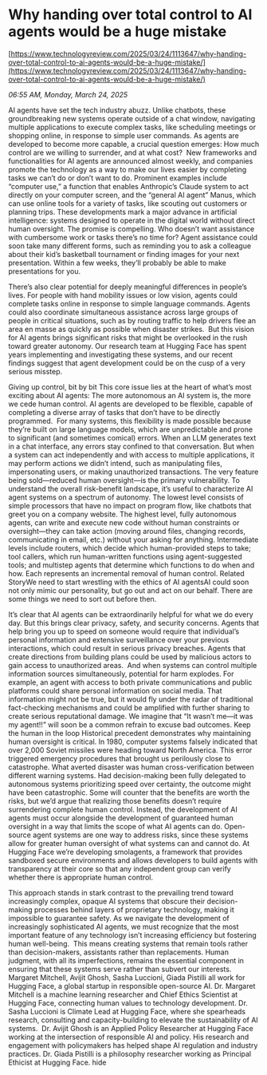 # Why handing over total control to AI agents would be a huge mistake

[https://www.technologyreview.com/2025/03/24/1113647/why-handing-over-total-control-to-ai-agents-would-be-a-huge-mistake/](https://www.technologyreview.com/2025/03/24/1113647/why-handing-over-total-control-to-ai-agents-would-be-a-huge-mistake/)

*06:55 AM, Monday, March 24, 2025*

AI agents have set the tech industry abuzz. Unlike chatbots, these groundbreaking new systems operate outside of a chat window, navigating multiple applications to execute complex tasks, like scheduling meetings or shopping online, in response to simple user commands. As agents are developed to become more capable, a crucial question emerges: How much control are we willing to surrender, and at what cost?  New frameworks and functionalities for AI agents are announced almost weekly, and companies promote the technology as a way to make our lives easier by completing tasks we can’t do or don’t want to do. Prominent examples include “computer use,” a function that enables Anthropic’s Claude system to act directly on your computer screen, and the “general AI agent” Manus, which can use online tools for a variety of tasks, like scouting out customers or planning trips.   These developments mark a major advance in artificial intelligence: systems designed to operate in the digital world without direct human oversight. The promise is compelling. Who doesn’t want assistance with cumbersome work or tasks there’s no time for? Agent assistance could soon take many different forms, such as reminding you to ask a colleague about their kid’s basketball tournament or finding images for your next presentation. Within a few weeks, they’ll probably be able to make presentations for you.

There’s also clear potential for deeply meaningful differences in people’s lives. For people with hand mobility issues or low vision, agents could complete tasks online in response to simple language commands. Agents could also coordinate simultaneous assistance across large groups of people in critical situations, such as by routing traffic to help drivers flee an area en masse as quickly as possible when disaster strikes.  But this vision for AI agents brings significant risks that might be overlooked in the rush toward greater autonomy. Our research team at Hugging Face has spent years implementing and investigating these systems, and our recent findings suggest that agent development could be on the cusp of a very serious misstep.

Giving up control, bit by bit This core issue lies at the heart of what’s most exciting about AI agents: The more autonomous an AI system is, the more we cede human control. AI agents are developed to be flexible, capable of completing a diverse array of tasks that don’t have to be directly programmed.  For many systems, this flexibility is made possible because they’re built on large language models, which are unpredictable and prone to significant (and sometimes comical) errors. When an LLM generates text in a chat interface, any errors stay confined to that conversation. But when a system can act independently and with access to multiple applications, it may perform actions we didn’t intend, such as manipulating files, impersonating users, or making unauthorized transactions. The very feature being sold—reduced human oversight—is the primary vulnerability.  To understand the overall risk-benefit landscape, it’s useful to characterize AI agent systems on a spectrum of autonomy. The lowest level consists of simple processors that have no impact on program flow, like chatbots that greet you on a company website. The highest level, fully autonomous agents, can write and execute new code without human constraints or oversight—they can take action (moving around files, changing records, communicating in email, etc.) without your asking for anything. Intermediate levels include routers, which decide which human-provided steps to take; tool callers, which run human-written functions using agent-suggested tools; and multistep agents that determine which functions to do when and how. Each represents an incremental removal of human control. Related StoryWe need to start wrestling with the ethics of AI agentsAI could soon not only mimic our personality, but go out and act on our behalf. There are some things we need to sort out before then.

It’s clear that AI agents can be extraordinarily helpful for what we do every day. But this brings clear privacy, safety, and security concerns. Agents that help bring you up to speed on someone would require that individual’s personal information and extensive surveillance over your previous interactions, which could result in serious privacy breaches. Agents that create directions from building plans could be used by malicious actors to gain access to unauthorized areas.   And when systems can control multiple information sources simultaneously, potential for harm explodes. For example, an agent with access to both private communications and public platforms could share personal information on social media. That information might not be true, but it would fly under the radar of traditional fact-checking mechanisms and could be amplified with further sharing to create serious reputational damage. We imagine that “It wasn’t me—it was my agent!!” will soon be a common refrain to excuse bad outcomes. Keep the human in the loop Historical precedent demonstrates why maintaining human oversight is critical. In 1980, computer systems falsely indicated that over 2,000 Soviet missiles were heading toward North America. This error triggered emergency procedures that brought us perilously close to catastrophe. What averted disaster was human cross-verification between different warning systems. Had decision-making been fully delegated to autonomous systems prioritizing speed over certainty, the outcome might have been catastrophic. Some will counter that the benefits are worth the risks, but we’d argue that realizing those benefits doesn’t require surrendering complete human control. Instead, the development of AI agents must occur alongside the development of guaranteed human oversight in a way that limits the scope of what AI agents can do. Open-source agent systems are one way to address risks, since these systems allow for greater human oversight of what systems can and cannot do. At Hugging Face we’re developing smolagents, a framework that provides sandboxed secure environments and allows developers to build agents with transparency at their core so that any independent group can verify whether there is appropriate human control.

This approach stands in stark contrast to the prevailing trend toward increasingly complex, opaque AI systems that obscure their decision-making processes behind layers of proprietary technology, making it impossible to guarantee safety. As we navigate the development of increasingly sophisticated AI agents, we must recognize that the most important feature of any technology isn’t increasing efficiency but fostering human well-being.  This means creating systems that remain tools rather than decision-makers, assistants rather than replacements. Human judgment, with all its imperfections, remains the essential component in ensuring that these systems serve rather than subvert our interests. Margaret Mitchell, Avijit Ghosh, Sasha Luccioni, Giada Pistilli all work for Hugging Face, a global startup in responsible open-source AI. Dr. Margaret Mitchell is a machine learning researcher and Chief Ethics Scientist at Hugging Face, connecting human values to technology development. Dr. Sasha Luccioni is Climate Lead at Hugging Face, where she spearheads research, consulting and capacity-building to elevate the sustainability of AI systems.  Dr. Avijit Ghosh is an Applied Policy Researcher at Hugging Face working at the intersection of responsible AI and policy. His research and engagement with policymakers has helped shape AI regulation and industry practices. Dr. Giada Pistilli is a philosophy researcher working as Principal Ethicist at Hugging Face.  hide

